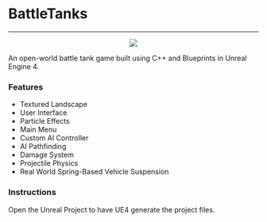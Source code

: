 # BattleTanks
****

<p align="center">
<img src="BattleTanks.gif">
</p>

An open-world battle tank game built using C++ and Blueprints in Unreal Engine 4. 

### Features
  * Textured Landscape
  * User Interface
  * Particle Effects
  * Main Menu
  * Custom AI Controller
  * AI Pathfinding
  * Damage System
  * Projectile Physics
  * Real World Spring-Based Vehicle Suspension
  
  ### Instructions
  Open the Unreal Project to have UE4 generate the project files.
